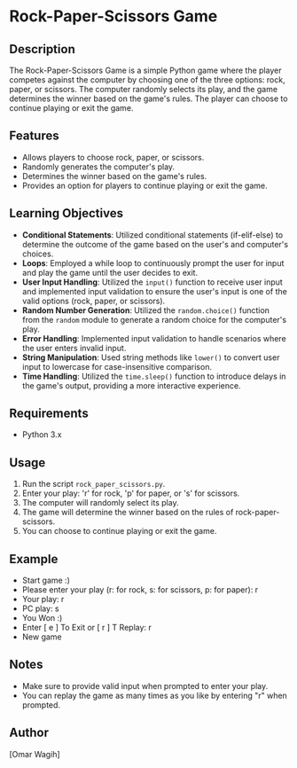 # Rock-Paper-Scissors Game

## Description
The Rock-Paper-Scissors Game is a simple Python game where the player competes against the computer by choosing one of the three options: rock, paper, or scissors. The computer randomly selects its play, and the game determines the winner based on the game's rules. The player can choose to continue playing or exit the game.

## Features
- Allows players to choose rock, paper, or scissors.
- Randomly generates the computer's play.
- Determines the winner based on the game's rules.
- Provides an option for players to continue playing or exit the game.

## Learning Objectives
- **Conditional Statements**: Utilized conditional statements (if-elif-else) to determine the outcome of the game based on the user's and computer's choices.
- **Loops**: Employed a while loop to continuously prompt the user for input and play the game until the user decides to exit.
- **User Input Handling**: Utilized the `input()` function to receive user input and implemented input validation to ensure the user's input is one of the valid options (rock, paper, or scissors).
- **Random Number Generation**: Utilized the `random.choice()` function from the `random` module to generate a random choice for the computer's play.
- **Error Handling**: Implemented input validation to handle scenarios where the user enters invalid input.
- **String Manipulation**: Used string methods like `lower()` to convert user input to lowercase for case-insensitive comparison.
- **Time Handling**: Utilized the `time.sleep()` function to introduce delays in the game's output, providing a more interactive experience.

## Requirements
- Python 3.x

## Usage
1. Run the script `rock_paper_scissors.py`.
2. Enter your play: 'r' for rock, 'p' for paper, or 's' for scissors.
3. The computer will randomly select its play.
4. The game will determine the winner based on the rules of rock-paper-scissors.
5. You can choose to continue playing or exit the game.

## Example
- Start game :)
- Please enter your play (r: for rock, s: for scissors, p: for paper): r
- Your play: r
- PC play: s
- You Won :)
- Enter [ e ] To Exit or [ r ] T Replay: r
- New game

  
## Notes
- Make sure to provide valid input when prompted to enter your play.
- You can replay the game as many times as you like by entering "r" when prompted.

## Author
[Omar Wagih]


